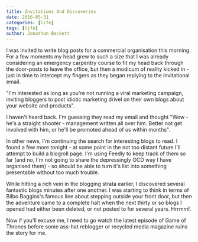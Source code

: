 ```yaml
---
title: Invitations And Discoveries
date: 2016-05-31
categories: [life]
tags: [life]
author: Jonathan Beckett
---
```


I was invited to write blog posts for a commercial organisation this morning. For a few moments my head grew to such a size that I was already considering an emergency carpentry course to fit my head back through the door-posts to leave the office, but then a modicum of reality kicked in - just in time to intercept my fingers as they began replying to the invitational email.

"I'm interested as long as you're not running a viral marketing campaign, inviting bloggers to post idiotic marketing drivel on their own blogs about your website and products".

I haven't heard back. I'm guessing they read my email and thought "Wow - he's a straight shooter - management written all over him. Better not get involved with him, or he'll be promoted ahead of us within months".

In other news, I'm continuing the search for interesting blogs to read. I found a few more tonight - at some point in the not too distant future I'll attempt to build a blogroll page. I'm using Feedly to keep track of them so far (and no, I'm not going to share the depressingly OCD way I have organised them) - so should be able to turn it's list into something presentable without too much trouble.

While hitting a rich vein in the blogging strata earlier, I discovered several fantastic blogs minutes after one another. I was starting to think in terms of Bilbo Baggins's famous line about stepping outside your front door, but then the adventure came to a complete halt when the next thirty or so blogs I opened had either been deleted, or not posted to for several years. Hrrmmf.

Now if you'll excuse me, I need to go watch the latest episode of Game of Thrones before some ass-hat reblogger or recycled media magazine ruins the story for me.